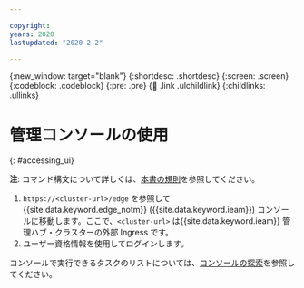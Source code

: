 ```yaml
---

copyright:
years: 2020
lastupdated: "2020-2-2"

---
```


{:new_window: target="blank"}
{:shortdesc: .shortdesc}
{:screen: .screen}
{:codeblock: .codeblock}
{:pre: .pre}
{:child: .link .ulchildlink}
{:childlinks: .ullinks}

# 管理コンソールの使用
{: #accessing_ui}

**注**: コマンド構文について詳しくは、[本書の規則](../getting_started/document_conventions.md)を参照してください。

1. `https://<cluster-url>/edge` を参照して {{site.data.keyword.edge_notm}} ({{site.data.keyword.ieam}}) コンソールに移動します。ここで、`<cluster-url>` は{{site.data.keyword.ieam}} 管理ハブ・クラスターの外部 Ingress です。
2. ユーザー資格情報を使用してログインします。

コンソールで実行できるタスクのリストについては、[コンソールの探索](exploring_console.md)を参照してください。
